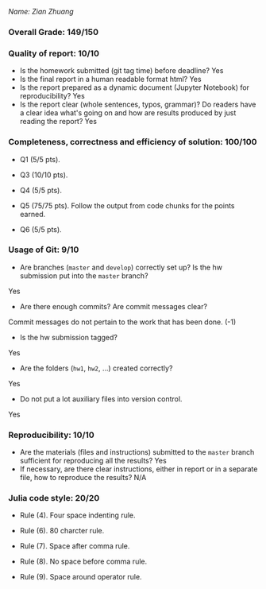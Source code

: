 *Name: Zian Zhuang*

### Overall Grade: 149/150

### Quality of report: 10/10

-   Is the homework submitted (git tag time) before deadline? 
Yes
-   Is the final report in a human readable format html? 
Yes
-   Is the report prepared as a dynamic document (Jupyter Notebook) for reproducibility?
Yes
-   Is the report clear (whole sentences, typos, grammar)? Do readers have a clear idea what's going on and how are results produced by just reading the report? 
Yes

### Completeness, correctness and efficiency of solution: 100/100

- Q1 (5/5 pts). 

- Q3 (10/10 pts). 

- Q4 (5/5 pts). 

- Q5 (75/75 pts). Follow the output from code chunks for the points earned. 

- Q6 (5/5 pts).
	    
### Usage of Git: 9/10

- Are branches (`master` and `develop`) correctly set up? Is the hw submission put into the `master` branch?

Yes

- Are there enough commits? Are commit messages clear? 

Commit messages do not pertain to the work that has been done. (-1)
          
- Is the hw submission tagged? 

Yes

- Are the folders (`hw1`, `hw2`, ...) created correctly?

Yes
  
- Do not put a lot auxiliary files into version control. 

Yes


### Reproducibility: 10/10

- Are the materials (files and instructions) submitted to the `master` branch sufficient for reproducing all the results? 
Yes
- If necessary, are there clear instructions, either in report or in a separate file, how to reproduce the results?
N/A
### Julia code style: 20/20

- Rule (4). Four space indenting rule. 

- Rule (6). 80 charcter rule.

- Rule (7). Space after comma rule.

- Rule (8). No space before comma rule.

- Rule (9). Space around operator rule.
